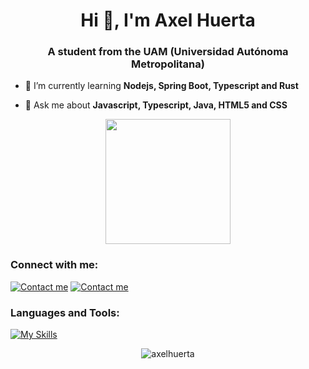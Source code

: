 <h1 align="center">Hi 👋, I'm Axel Huerta</h1>
<h3 align="center">A student from the UAM (Universidad Autónoma Metropolitana)</h3>

- 🌱 I’m currently learning **Nodejs, Spring Boot, Typescript and Rust**

- 💬 Ask me about **Javascript, Typescript, Java, HTML5 and CSS**

<div align="center">
<img src="https://media.giphy.com/media/v1.Y2lkPTc5MGI3NjExNTFmMzg5OTBmNDRkNmQ2OTU4YzNkZmUxZWFkMWNiZjlhNGYxY2VjMyZlcD12MV9pbnRlcm5hbF9naWZzX2dpZklkJmN0PWc/2IudUHdI075HL02Pkk/giphy.gif" width="200" />
</div>
  
<h3 align="left">Connect with me:</h3>

[![Contact me](https://skillicons.dev/icons?i=discord)](https://www.discordapp.com/users/5466)
[![Contact me](https://skillicons.dev/icons?i=linkedin)](https://www.linkedin.com/in/axelhuerta/)

<h3 align="left">Languages and Tools:</h3>

[![My Skills](https://skillicons.dev/icons?i=ts,js,java,html,css,nodejs,spring,react,mysql,linux,neovim,vscode,md,docker&perline=7)](https://skillicons.dev)

<center><p><img align="center" src="https://github-readme-stats.vercel.app/api/top-langs?username=axelhuerta&show_icons=true&locale=en&layout=compact" alt="axelhuerta" /></p></center>
